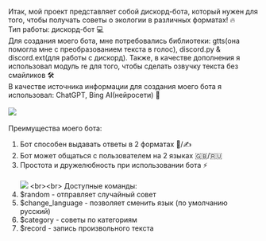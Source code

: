 Итак, мой проект представляет собой дискорд-бота, который нужен для того, чтобы получать советы о экологии в различных форматах! 🔥 <br>
Тип работы: дискорд-бот 💻<br>
Для создания моего бота, мне потребовались библиотеки: gtts(она помогла мне с преобразованием текста в голос), discord.py & discord.ext(для работы с дискорд). Также, в качестве дополнения я использовал модуль re для того, чтобы сделать озвучку текста без смайликов 🛠️<br>
В качестве источника информации для создания моего бота я использовал: ChatGPT, Bing AI(нейросети) 🧠 <br><br>
![](https://cdnn21.img.ria.ru/images/151044/46/1510444698_0:0:0:0_600x0_80_0_0_9289e54b3ae4c66b97f6d803792cf26e.gif) <br><br>
Преимущества моего бота:
1. Бот способен выдавать ответы в 2 форматах 🎤/✍️
2. Бот может общаться с пользователем на 2 языках 🇬🇧/🇷🇺
3. Простота и дружелюбность при использовании бота ⚡️ <br><br>
![]([https://assets-webflow.ngcdn.ru/599873abab717100012c91ea/60225fa03c21be2459240428_5c403e33c55710f1a5f03227_giphy%20(1).gif](https://lifehacker.ru/wp-content/uploads/2014/09/output_yzelFn.gif)) <br><br>
Доступные команды:
1. $random - отправляет случайный совет
2. $change_language - позволяет сменить язык (по умолчанию русский)
3. $category - советы по категориям
4. $record - запись произвольного текста
